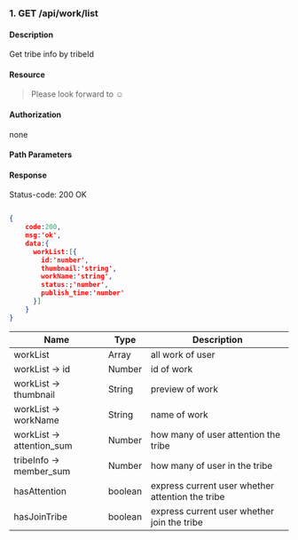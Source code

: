 ### 1. GET /api/work/list

#### Description
Get tribe info by tribeId 

#### Resource
 > Please look forward to ☺

#### Authorization
none

#### Path Parameters

#### Response
Status-code: 200 OK

```json

{   
    code:200,
    msg:'ok',
    data:{
      workList:[{
        id:'number',
        thumbnail:'string',
        workName:'string',
        status:;'number',
        publish_time:'number'
      }]
    }
}
```

|Name|Type|Description| 
|----|----|--- | 
| workList |   Array  | all work of user | 
| workList -> id |   Number  | id of work | 
| workList -> thumbnail |   String  | preview of work | 
| workList -> workName |   String  | name of work | 
| workList -> attention_sum |   Number  | how many of user attention the tribe| 
| tribeInfo -> member_sum |   Number  | how many of user in the tribe| 
|hasAttention  |  boolean|  express current user whether attention the tribe   |
|hasJoinTribe  |  boolean|  express current user whether join the tribe   |


